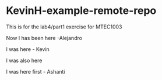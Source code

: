 # KevinH-example-remote-repo
This is for the lab4/part1 exercise for MTEC1003



Now I has been here -Alejandro



I was here - Kevin

I was also here 

I was here first - Ashanti



